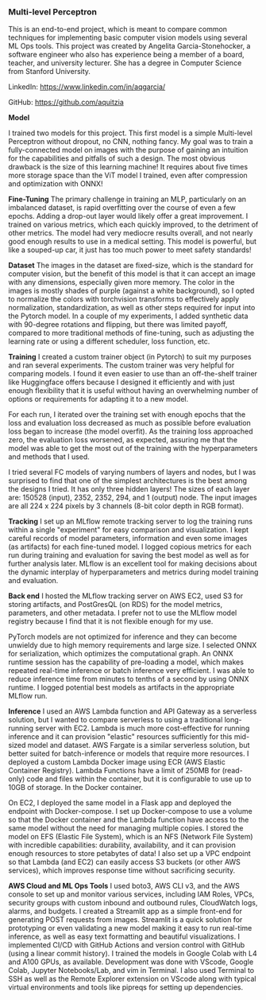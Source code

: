 ### **Multi-level Perceptron**

This is an end-to-end project, which is meant to compare common techniques for implementing basic computer vision models using several ML Ops tools. This project was created by Angelita Garcia-Stonehocker, a software engineer who also has experience being a member of a board, teacher, and university lecturer. She has a degree in Computer Science from Stanford University.

LinkedIn: https://www.linkedin.com/in/aqgarcia/

GitHub: https://github.com/aquitzia

**Model**

I trained two models for this project. This first model is a simple Multi-level Perceptron without dropout, no CNN, nothing fancy. My goal was to train a fully-connected model on images with the purpose of gaining an intuition for the capabilities and pitfalls of such a design. The most obvious drawback is the size of this learning machine! It requires about five times more storage space than the ViT model I trained, even after compression and optimization with ONNX!

**Fine-Tuning**
The primary challenge in training an MLP, particularly on an imbalanced dataset, is rapid overfitting over the course of even a few epochs. Adding a drop-out layer would likely offer a great improvement. I trained on various metrics, which each quickly improved, to the detriment of other metrics. The model had very mediocre results overall, and not nearly good enough results to use in a medical setting. This model is powerful, but like a souped-up car, it just has too much power to meet safety standards!

**Dataset**
The images in the dataset are fixed-size, which is the standard for computer vision, but the benefit of this model is that it can accept an image with any dimensions, especially given more memory. The color in the images is mostly shades of purple (against a white background), so I opted to normalize the colors with torchvision transforms to effectively apply normalization, standardization, as well as other steps required for input into the Pytorch model. In a couple of my experiments, I added synthetic data with 90-degree rotations and flipping, but there was limited payoff, compared to more traditional methods of fine-tuning, such as adjusting the learning rate or using a different scheduler, loss function, etc.

**Training**
I created a custom trainer object (in Pytorch) to suit my purposes and ran several experiments. The custom trainer was very helpful for comparing models. I found it even easier to use than an off-the-shelf trainer like Huggingface offers because I designed it efficiently and with just enough flexibility that it is useful without having an overwhelming number of options or requirements for adapting it to a new model.

For each run, I iterated over the training set with enough epochs that the loss and evaluation loss decreased as much as possible before evaluation loss began to increase (the model overfit). As the training loss approached zero, the evaluation loss worsened, as expected, assuring me that the model was able to get the most out of the training with the hyperparameters and methods that I used.

I tried several FC models of varying numbers of layers and nodes, but I was surprised to find that one of the simplest architectures is the best among the designs I tried. It has only three hidden layers! The sizes of each layer are: 150528 (input), 2352, 2352, 294, and 1 (output) node. The input images are all 224 x 224 pixels by 3 channels (8-bit color depth in RGB format).

**Tracking**
I set up an MLflow remote tracking server to log the training runs within a single "experiment" for easy comparison and visualization. I kept careful records of model parameters, information and even some images (as artifacts) for each fine-tuned model. I logged copious metrics for each run during training and evaluation for saving the best model as well as for further analysis later. MLflow is an excellent tool for making decisions about the dynamic interplay of hyperparameters and metrics during model training and evaluation.

**Back end**
I hosted the MLflow tracking server on AWS EC2, used S3 for storing artifacts, and PostGresQL (on RDS) for the model metrics, parameters, and other metadata. I prefer not to use the MLflow model registry because I find that it is not flexible enough for my use.

PyTorch models are not optimized for inference and they can become unwieldy due to high memory requirements and large size. I selected ONNX for serialization, which optimizes the computational graph. An ONNX runtime session has the capability of pre-loading a model, which makes repeated real-time inference or batch inference very efficient. I was able to reduce inference time from minutes to tenths of a second by using ONNX runtime. I logged potential best models as artifacts in the appropriate MLflow run.

**Inference**
I used an AWS Lambda function and API Gateway as a serverless solution, but I wanted to compare serverless to using a traditional long-running server with EC2. Lambda is much more cost-effective for running inference and it can provision "elastic" resources sufficiently for this mid-sized model and dataset. AWS Fargate is a similar serverless solution, but better suited for batch-inference or models that require more resources. I deployed a custom Lambda Docker image using ECR (AWS Elastic Container Registry). Lambda Functions have a limit of 250MB for (read-only) code and files within the container, but it is configurable to use up to 10GB of storage. In the Docker container.

On EC2, I deployed the same model in a Flask app and deployed the endpoint with Docker-compose. I set up Docker-compose to use a volume so that the Docker container and the Lambda function have access to the same model without the need for managing multiple copies. I stored the model on EFS (Elastic File System), which is an NFS (Network File System) with incredible capabilities: durability, availability, and it can provision enough resources to store petabytes of data! I also set up a VPC endpoint so that Lambda (and EC2) can easily access S3 buckets (or other AWS services), which improves response time without sacrificing security.

**AWS Cloud and ML Ops Tools**
I used boto3, AWS CLI v3, and the AWS console to set up and monitor various services, including IAM Roles, VPCs, security groups with custom inbound and outbound rules, CloudWatch logs, alarms, and budgets. I created a Streamlit app as a simple front-end for generating POST requests from images. Streamlit is a quick solution for prototyping or even validating a new model making it easy to run real-time inference, as well as easy text formatting and beautiful visualizations. I implemented CI/CD with GitHub Actions and version control with GitHub (using a linear commit history). I trained the models in Google Colab with L4 and A100 GPUs, as available. Development was done with VScode, Google Colab, Jupyter Notebooks/Lab, and vim in Terminal. I also used Terminal to SSH as well as the Remote Explorer extension on VScode along with typical virtual environments and tools like pipreqs for setting up dependencies.


